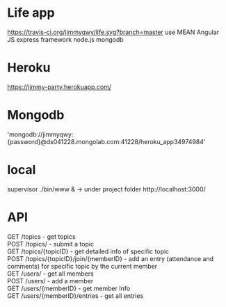 # Life app
https://travis-ci.org/jimmyqwy/life.svg?branch=master
use MEAN
Angular JS 
express framework
node.js
mongodb

# Heroku
https://jimmy-party.herokuapp.com/

# Mongodb
'mongodb://jimmyqwy:{password}@ds041228.mongolab.com:41228/heroku_app34974984'

# local
supervisor ./bin/www &   -> under project folder
http://localhost:3000/

# API
GET /topics   - get topics  
POST /topics/  - submit a topic  
GET /topics/{topicID} - get detailed info of specific topic  
POST /topics/{topicID}/join/{memberID}  - add an entry (attendance and comments) for specific topic by the current member  
GET /users/ - get all members  
POST /users/ - add a member   
GET /users/{memberID}  - get member Info  
GET /users/{memberID}/entries - get all entries  

